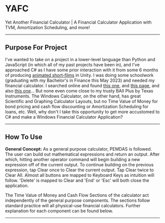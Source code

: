# YAFC

Yet Another Financial Calculator | A Financial Calculator Application with TVM, Amortization Scheduling, and more!

---
<h2>Purpose For Project</h2>
I've wanted to take on a project in a lower-level language than Python and JavaScript (in which all of my past projects have been in), and I've approached C# as I have some prior interaction with it from some 6 months of producing <a href="https://twitter.com/NoHolidayMMS" target="_blank" rel="noopener noreferrer">animated short-films</a> in Unity. I was doing some schoolwork (graduating with my Bachelor's in Finance this May 2023) and needed my financial calculator. I searched online and found <a href="https://www.calculator.net/finance-calculator.html" target="_blank" rel="noopener noreferrer">this one</a>, and <a href="https://www.bankrate.com/calculators/" target="_blank" rel="noopener noreferrer">this page</a>, and also <a href="https://www.gigacalculator.com/calculators/time-value-of-money-calculator.php" target="_blank" rel="noopener noreferrer">this one</a>... But none even come close to my trusty BAII Plus by Texas Instruments. The Windows Calculator, on the other hand, has great Scientific and Graphing Calculator Layouts, but no Time Value of Money for bond pricing and cash flow discounting or Amortization Scheduling for loans, etc. Well, why don't I take this opportunity to get more accustomed to C# and make a Windows Financial Calculator Application?

---
<h2>How To Use</h2>
<p><strong>General Concept:</strong> As a general purpose calculator, PEMDAS is followed. The user can build out mathematical expressions and return an output. After which, hitting another operator command will begin building a new expression off of the current output. To continue building on the previous expression, tap Clear once to Clear the current output. Tap Clear twice to Clear All. Almost all buttons are mapped to Keyboard Keys as intuition will follow. 'Delete' is mapped to Clear and 'End' or 'Esc' will both close the application.</p>

<p>The Time Value of Money and Cash Flow Sections of the calculator act independently of the general purpose components. The sections follow standard practice will all physical-use financial calculators. Further explanation for each component can be found below.</p>

---